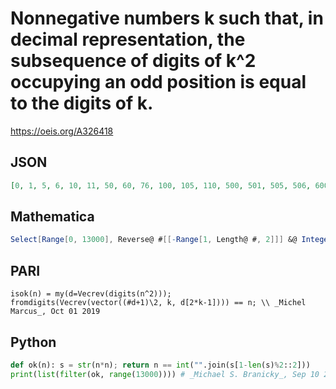 # Nonnegative numbers k such that, in decimal representation, the subsequence of digits of k^2 occupying an odd position is equal to the digits of k\.
https://oeis.org/A326418
## JSON
```JSON
[0, 1, 5, 6, 10, 11, 50, 60, 76, 100, 105, 110, 500, 501, 505, 506, 600, 605, 756, 760, 826, 1000, 1001, 1050, 1100, 5000, 5010, 5050, 5060, 5941, 6000, 6050, 7560, 7600, 8260, 10000, 10005, 10010, 10500, 10505, 11000, 12731]
```
## Mathematica
```Mathematica
Select[Range[0, 13000], Reverse@ #[[-Range[1, Length@ #, 2]]] &@ IntegerDigits[#^2] === IntegerDigits[#] &] (* _Michael De Vlieger_, Oct 06 2019 *)
```
## PARI
```PARI
isok(n) = my(d=Vecrev(digits(n^2))); fromdigits(Vecrev(vector((#d+1)\2, k, d[2*k-1]))) == n; \\ _Michel Marcus_, Oct 01 2019
```
## Python
```Python
def ok(n): s = str(n*n); return n == int("".join(s[1-len(s)%2::2]))
print(list(filter(ok, range(13000)))) # _Michael S. Branicky_, Sep 10 2021
```
